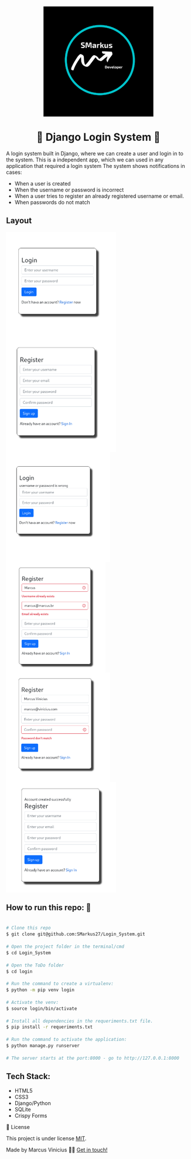 <p align="center">
  <img align='center' src="./assets/SMarkus.png" height="300">
</p>
<h1 align='center'>🚧 Django Login System 🚧 </h1>
A login system built in Django, where we can create a user and login in to the system.
This is a independent app, which we can used in any application that required a login system
The system shows notifications in cases:
<ul>
  <li>When a user is created</li>
  <li>When the username or password is incorrect</li>
  <li>When a user tries to register an already registered username or email.</li>
  <li>When passwords do not match</li>
</ul>
<h2>Layout</h2>
  <img align='center' src="./assets/login1.png" height="300">
  <img align='center' src="./assets/login2.png" height="300" >
  <img align='center' src="./assets/login3.png" height="300" >
  <img align='center' src="./assets/login4.png" height="300" >
  <img align='center' src="./assets/login5.png" height="300" >
  <img align='center' src="./assets/login6.png" height="300" >
  
<h2>How to run this repo: 🚀</h2>

```bash

# Clone this repo
$ git clone git@github.com:SMarkus27/Login_System.git

# Open the project folder in the terminal/cmd
$ cd Login_System

# Open the ToDo folder
$ cd login

# Run the command to create a virtualenv:
$ python -m pip venv login

# Activate the venv:
$ source login/bin/activate

# Install all dependencies in the requeriments.txt file.
$ pip install -r requeriments.txt

# Run the command to activate the application:
$ python manage.py runserver

# The server starts at the port:8000 - go to http://127.0.0.1:8000 

```

<h2>Tech Stack:</h2>
<ul>
  <li>HTML5</li>
  <li>CSS3</li>
  <li>Django/Python</li>
  <li>SQLite</li>
  <li>Crispy Forms</li>
  
</ul>
 📝 License

This project is under license [MIT](./LICENSE).

Made by Marcus Vinicius 👋🏽 [Get in touch!](https://www.linkedin.com/in/marcus-vinicius-campos=pereira)

